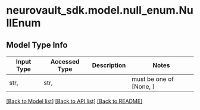 # neurovault_sdk.model.null_enum.NullEnum

## Model Type Info
Input Type | Accessed Type | Description | Notes
------------ | ------------- | ------------- | -------------
str,  | str,  |  | must be one of [None, ] 

[[Back to Model list]](../../README.md#documentation-for-models) [[Back to API list]](../../README.md#documentation-for-api-endpoints) [[Back to README]](../../README.md)

